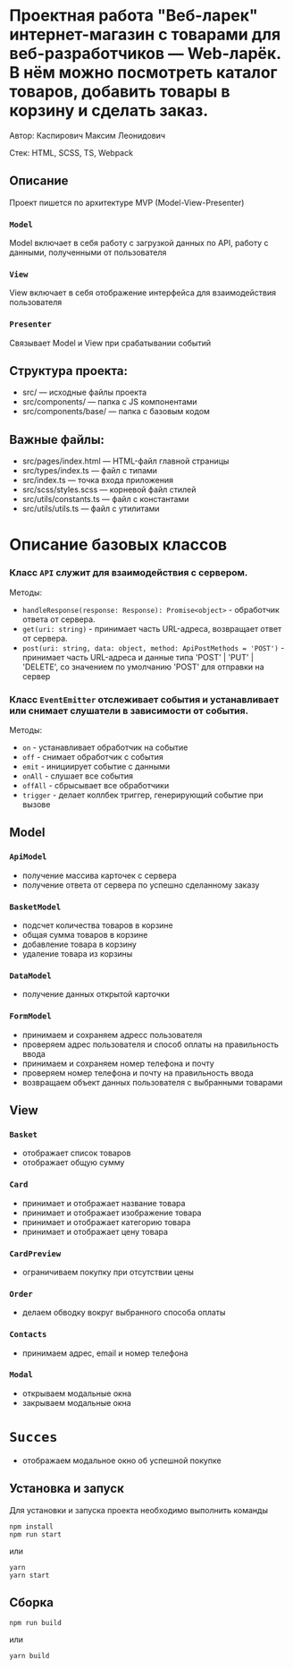 # Проектная работа "Веб-ларек" интернет-магазин с товарами для веб-разработчиков — Web-ларёк. В нём можно посмотреть каталог товаров, добавить товары в корзину и сделать заказ. 
Автор: Каспирович Максим Леонидович

Стек: HTML, SCSS, TS, Webpack

## Описание
Проект пишется по архитектуре MVP (Model-View-Presenter)

### `Model`
Model включает в себя работу с загрузкой данных по API, работу с данными, полученными от пользователя

### `View`
View включает в себя отображение интерфейса для взаимодействия пользователя

### `Presenter`
Связывает Model и View при срабатывании событий

## Структура проекта:
- src/ — исходные файлы проекта
- src/components/ — папка с JS компонентами
- src/components/base/ — папка с базовым кодом

## Важные файлы:
- src/pages/index.html — HTML-файл главной страницы
- src/types/index.ts — файл с типами
- src/index.ts — точка входа приложения
- src/scss/styles.scss — корневой файл стилей
- src/utils/constants.ts — файл с константами
- src/utils/utils.ts — файл с утилитами

# Описание базовых классов

### Класс `API` служит для взаимодействия с сервером.

Методы:

- `handleResponse(response: Response): Promise<object>` - обработчик ответа от сервера.
- `get(uri: string)` - принимает часть URL-адреса, возвращает ответ от сервера.
- `post(uri: string, data: object, method: ApiPostMethods = 'POST')` - принимает часть URL-адреса и данные типа 'POST' | 'PUT' | 'DELETE', со значением по умолчанию 'POST' для отправки на сервер

### Класс `EventEmitter` отслеживает события и устанавливает или снимает слушатели в зависимости от события.

Методы:
- `on` - устанавливает обработчик на событие
- `off` - снимает обработчик с события
- `emit` - инициирует событие с данными
- `onAll` - слушает все события
- `offAll` - сбрысывает все обработчики
- `trigger` - делает коллбек триггер, генерирующий событие при вызове

## Model
### `ApiModel` 
- получение массива карточек с сервера
- получение ответа от сервера по успешно сделанному заказу


### `BasketModel`
- подсчет количества товаров в корзине
- общая сумма товаров в корзине
- добавление товара в корзину
- удаление товара из корзины

### `DataModel`
- получение данных открытой карточки

### `FormModel`

- принимаем и сохраняем адресс пользователя
- проверяем адрес пользователя и способ оплаты на правильность ввода
- принимаем и сохраняем номер телефона и почту
- проверяем номер телефона и почту на правильность ввода
- возвращаем объект данных пользователя с выбранными товарами

## View

### `Basket`
- отображает список товаров
- отображает общую сумму 

### `Card`
- принимает и отображает название товара
- принимает и отображает изображение товара
- принимает и отображает категорию товара
- принимает и отображает цену товара

### `CardPreview`
- ограничиваем покупку при отсутствии цены


### `Order` 
- делаем обводку вокруг выбранного способа оплаты

### `Contacts`
- принимаем адрес, email и номер телефона

### `Modal`
- открываем модальные окна
- закрываем модальные окна

# `Succes`
- отображаем модальное окно об успешной покупке


## Установка и запуск
Для установки и запуска проекта необходимо выполнить команды

```
npm install
npm run start
```

или

```
yarn
yarn start
```
## Сборка

```
npm run build
```

или

```
yarn build
```

